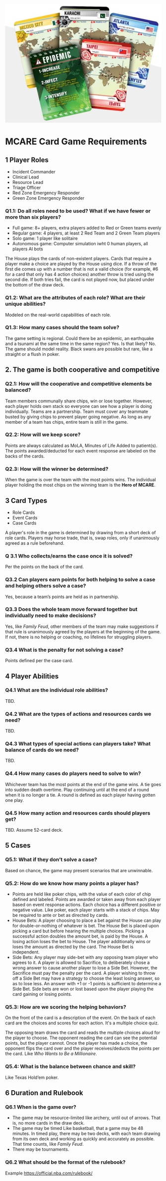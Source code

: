 ![MCARE Cards](mcare-cards.png)

# MCARE Card Game Requirements

## 1 Player Roles

* Incident Commander
* Clinical Lead
* Resource Lead
* Triage Officer
* Red Zone Emergency Responder
* Green Zone Emergency Responder

### Q1.1: Do all roles need to be used? What if we have fewer or more than six players?

* Full game: 8+ players, extra players added to Red or Green teams evenly
* Regular game: 4 players, at least 2 Red Team and 2 Green Team players
* Solo game: 1 player like solitaire
* Autonomous game: Computer simulation iwht 0 human players, all players AI bots

The House plays the cards of non-existent players. Cards that require a player make a choice are played by the House using dice. If a throw of the first die comes up with a number that is not a valid choice (for example, #6 for a card that only has 4 action choices) another throw is tried using the second die. If both tries fail, the card is not played now, but placed under the bottom of the draw deck.

### Q1.2: What are the attributes of each role? What are their unique abilities?

Modeled on the real-world capabilities of each role.

### Q1.3: How many cases should the team solve?

The game setting is regional. Could there be an epidemic, an earthquake and a tsunami at the same time in the same region? Yes. Is that likely? No. The game should model reality. Black swans are possible but rare, like a straight or a flush in poker.

## 2. The game is both cooperative and competitive

### Q2.1: How will the cooperative and competitive elements be balanced?

Team members communally share chips, win or lose together. However, each player holds own stack so everyone can see how a player is doing individually. Teams are a partnership. Team must cover any teammate busted by giving chips to prevent player going negative. As long as any member of a team has chips, entire team is still in the game.

### Q2.2: How will we keep score?

Points are always calculated as MoLA, Minutes of Life Added to patient(s). The points awarded/deducted for each event response are labeled on the backs of the cards.

### Q2.3: How will the winner be determined?

When the game is over the team with the most points wins. The individual player holding the most chips on the winning team is the **Hero of MCARE**.

## 3 Card Types

* Role Cards
* Event Cards
* Case Cards

A player's role in the game is determined by drawing from a short deck of role cards. Players may horse trade, that is, swap roles, only if unanimously agreed as a rule beforehand.

### Q 3.1 Who collects/earns the case once it is solved?

Per the points on the back of the card.

### Q3.2 Can players earn points for both helping to solve a case and helping others solve a case?

Yes, because a team’s points are held as in partnership.

### Q3.3 Does the whole team move forward together but individually need to make decisions?

Yes, like *Family Feud*, other members of the team may make suggestions if that rule is unanimously agreed by the players at the beginning of the game. If not, there is no helping or coaching, no lifelines for struggling players. 

### Q3.4 What is the penalty for not solving a case?

Points defined per the case card.

## 4 Player Abilities

### Q4.1 What are the individual role abilities?

TBD.

### Q4.2 What are the types of actions and resources cards we need?

TBD.

### Q4.3 What types of special actions can players take? What balance of cards do we need?

TBD.

### Q4.4 How many cases do players need to solve to win?

Whichever team has the most points at the end of the game wins. A tie goes into sudden death overtime. Play continuing until at the end of a round when it is no longer a tie. A round is defined as each player having gotten one play.

### Q4.5 How many action and resources cards should players get?

TBD. Assume 52-card deck.

## 5 Cases

### Q5.1: What if they don’t solve a case?

Based on chance, the game may present scenarios that are unwinnable. 

### Q5.2: How do we know how many points a player has? 

* Points are held like poker chips, with the value of each color of chip defined and labeled. Points are awarded or taken away from each player based on event response actions. Each choice has a different positive or negative value. Like poker, each player starts with a stack of chips. May be required to ante or bet as directed by cards. 
* House Bets: A player choosing to place a bet against the House can play for double-or-nothing of whatever is bet. The House Bet is placed upon picking a card but before hearing the multiple choices. Picking a successful action doubles the amount bet, is paid by the House. A losing action loses the bet to House. The player additionally wins or loses the amount as directed by the card. The House Bet is independent.
* Side Bets: Any player may side-bet with any opposing team player who agrees to it. A player is allowed to Sacrifice, to deliberately chose a wrong answer to cause another player to lose a Side Bet. However, the Sacrifice must pay the penalty per the card. A player wishing to throw off a Side Bet may have a strategy to choose the least losing answer, so as to lose less. An answer with +1 or -1 points is sufficient to determine a Side Bet. Side bets are won or lost based upon the player playing the card gaining or losing points.

### Q5.3: How are we scoring the helping behaviors?

On the front of the card is a description of the event. On the back of each card are the choices and scores for each action. It's a multiple choice quiz. 

The opposing team draws the card and reads the multiple choices aloud for the player to choose. The opponent reading the card can see the potential points, but the player cannot. Once the player has made a choice, the opponent flips the card over and the player receives/deducts the points per the card. Like *Who Wants to Be a Millionaire*. 

### Q5.4: What is the balance between chance and skill?

Like Texas Hold’em poker.

## 6 Duration and Rulebook

### Q6.1 When is the game over?

* The game may be resource-limited like archery, until out of arrows. That is, no more cards in the draw deck. 
* The game may be timed Like basketball, that a game may be 48 minutes. In timed play, there may be two decks, with each team drawing from its own deck and working as quickly and accurately as possible. That time counts, like *Family Feud*.
* There may be tournaments.

### Q6.2 What should be the format of the rulebook?

Example https://official.nba.com/rulebook/
